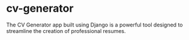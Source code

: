 # cv-generator
The CV Generator app built using Django is a powerful tool designed to streamline the creation of professional resumes.
